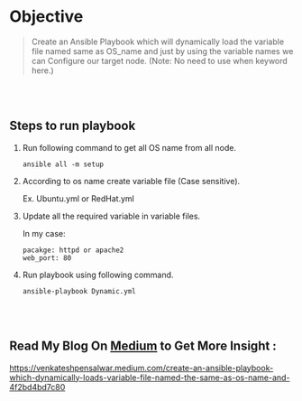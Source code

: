 # Objective

> Create an Ansible Playbook which will dynamically 
load the variable file named same as OS_name and just by 
using the variable names we can Configure our target node.
(Note: No need to use when keyword here.)

<br></br>
## Steps to run playbook 

1. Run following command to get all OS name from all node.
   ```
   ansible all -m setup
   ```

2. According to os name create variable file (Case sensitive).
   
   Ex. Ubuntu.yml or RedHat.yml


3. Update all the required variable in variable files.
    
   In my case:
   ```
   pacakge: httpd or apache2
   web_port: 80
   ```
4. Run playbook using following command.
   
   ```
   ansible-playbook Dynamic.yml
   ```
<br></br>
##  Read My Blog On [Medium](https://venkateshpensalwar.medium.com/) to Get More Insight :

https://venkateshpensalwar.medium.com/create-an-ansible-playbook-which-dynamically-loads-variable-file-named-the-same-as-os-name-and-4f2bd4bd7c80